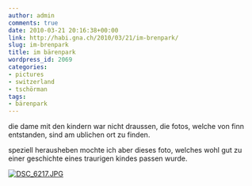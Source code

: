 ```yaml
---
author: admin
comments: true
date: 2010-03-21 20:16:38+00:00
link: http://habi.gna.ch/2010/03/21/im-brenpark/
slug: im-brenpark
title: im bärenpark
wordpress_id: 2069
categories:
- pictures
- switzerland
- tschörman
tags:
- bärenpark
---
```


die dame mit den kindern war nicht draussen, die fotos, welche von finn entstanden, sind am ublichen ort zu finden.

speziell herausheben mochte ich aber dieses foto, welches wohl gut zu einer geschichte eines traurigen kindes passen wurde.

[![DSC_6217.JPG](http://habi.gna.ch/wp-content/uploads/2010/03/DSC_6217-tm.jpg)](http://habi.gna.ch/wp-content/uploads/2010/03/DSC_6217.jpg)
